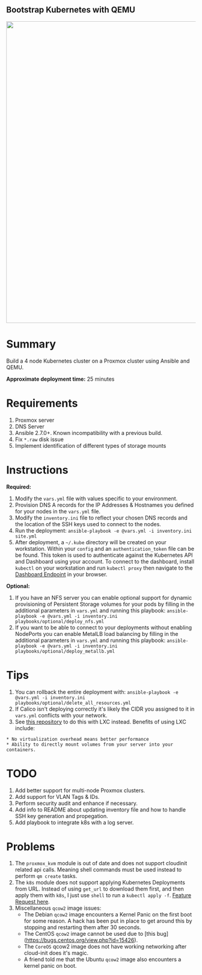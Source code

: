 ## Bootstrap Kubernetes with QEMU

<p align="center">
  <img src="https://raw.githubusercontent.com/zimmertr/Bootstrap-Kubernetes-with-QEMU/master/screenshot.png" width="800">
</p>

# Summary
Build a 4 node Kubernetes cluster on a Proxmox cluster using Ansible and QEMU.

**Approximate deployment time:** 25 minutes

# Requirements
1. Proxmox server
2. DNS Server
3. Ansible 2.7.0+. Known incompatibility with a previous build.
5. Fix `*.raw` disk issue
6. Implement identification of different types of storage mounts

# Instructions
**Required:**

1. Modify the `vars.yml` file with values specific to your environment.
2. Provision DNS A records for the IP Addresses & Hostnames you defined for your nodes in the `vars.yml` file.
3. Modify the `inventory.ini` file to reflect your chosen DNS records and the location of the SSH keys used to connect to the nodes.
4. Run the deployment: `ansible-playbook -e @vars.yml -i inventory.ini site.yml`
5. After deployment, a `~/.kube` directory will be created on your workstation. Within your `config` and an `authentication_token` file can be be found. This token is used to authenticate against the Kubernetes API and Dashboard using your account. To connect to the dashboard, install `kubectl` on your workstation and run `kubectl proxy` then navigate to the [Dashboard Endpoint](http://localhost:8001/api/v1/namespaces/kube-system/services/https:kubernetes-dashboard:/proxy/) in your browser.

**Optional:**

1. If you have an NFS server you can enable optional support for dynamic provisioning of Persistent Storage volumes for your pods by filling in the additional parameters in `vars.yml` and running this playbook: `ansible-playbook -e @vars.yml -i inventory.ini playbooks/optional/deploy_nfs.yml`
2. If you want to be able to connect to your deployments without enabling NodePorts you can enable MetalLB load balancing by filling in the additional parameters in `vars.yml` and running this playbook: `ansible-playbook -e @vars.yml -i inventory.ini playbooks/optional/deploy_metallb.yml`

# Tips
1. You can rollback the entire deployment with: `ansible-playbook -e @vars.yml -i inventory.ini playbooks/optional/delete_all_resources.yml`
2. If Calico isn't deploying correctly it's likely the CIDR you assigned to it in `vars.yml` conflicts with your network. 
3. See [this repository](https://github.com/zimmertr/Bootstrap-Kubernetes-with-LXC) to do this with LXC instead.  Benefits of using LXC include:
```
* No virtualization overhead means better performance
* Ability to directly mount volumes from your server into your containers.
```

# TODO
1. Add better support for multi-node Proxmox clusters.
2. Add support for VLAN Tags & IDs.
3. Perform security audit and enhance if necessary.
4. Add info to README about updating inventory file and how to handle SSH key generation and propegation.
5. Add playbook to integrate k8s with a log server.

# Problems
1. The `proxmox_kvm` module is out of date and does not support cloudinit related api calls. Meaning shell commands must be used instead to perform `qm create` tasks. 
2. The `k8s` module does not support applying Kubernetes Deployments from URL. Instead of using `get_url` to download them first, and then apply them with `k8s`, I just use `shell` to run a `kubectl apply -f`. [Feature Request here](https://github.com/ansible/ansible/issues/48402).
3. Miscellaneous `qcow2` image issues:
    * The Debian `qcow2` image encounters a Kernel Panic on the first boot for some reason. A hack has been put in place to get around this by stopping and     restarting them after 30 seconds. 
    * The CentOS `qcow2` image cannot be used due to [this bug] (https://bugs.centos.org/view.php?id=15426). 
    * The `CoreOS` qcow2 image does not have working networking after cloud-init does it's magic. 
    * A friend told me that the Ubuntu `qcow2` image also encounters a kernel panic on boot.
